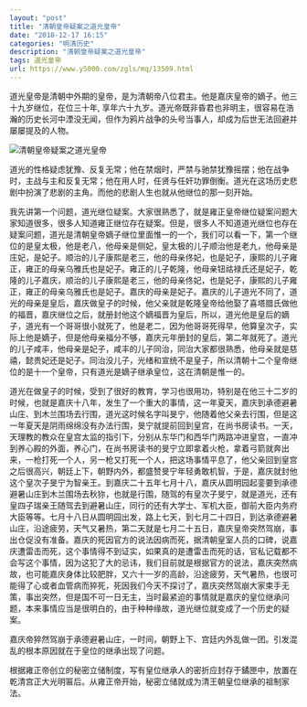 ```yaml
---
layout: "post"
title: "清朝皇帝疑案之道光皇帝"
date: "2018-12-17 16:15"
categories: "明清历史"
description: "清朝皇帝疑案之道光皇帝"
tags: 道光皇帝
url: https://www.y5000.com/zgls/mq/13509.html
---
```






道光皇帝是清朝中外期的皇帝，是为清朝帝八位君主。他是嘉庆皇帝的嫡子。他三十九岁继位，在位三十年,
享年六十九岁。道光帝既非昏君也非明主，很容易在浩瀚的历史长河中湮没无闻，但作为鸦片战争的头号当事人，却成为后世无法回避并屡屡提及的人物。

![清朝皇帝疑案之道光皇帝](/uploads/allimg/170215/6-1F215101033939.JPG)

道光的性格疑虑犹豫、反复无常；他在禁烟时，严禁与驰禁犹豫摇摆；他在战争时，主战与主和反复无常；他在用人时，任贤与任奸功罪倒衡。道光在这场历史悲剧中扮演了悲剧的主角。而他的悲剧人生也就从他继位的那一刻开始。

我先讲第一个问题，道光继位疑案。大家很熟悉了，就是雍正皇帝继位疑案问题大家知道很多，很多人知道雍正继位存在疑案。但是，很多人不知道道光继位也存在疑案问题，道光是清朝皇帝嫡子继位里面惟一的一个，我们可以看一下，第一个继位的是皇太极，他是老八，他母亲是侧妃，皇太极的儿子顺治他是老九，他母亲是庄妃，是妃子。顺治的儿子康熙是老三，他的母亲佟妃，也是妃子，康熙的儿子雍正，雍正的母亲乌雅氏也是妃子。雍正的儿子乾隆，他母亲钮祜禄氏还是妃子，乾隆的儿子嘉庆，顺治的儿子康熙是老三，他的母亲佟妃，也是妃子，康熙的儿子雍正，雍正的母亲乌雅氏也是妃子。嘉庆的母亲是妃子。嘉庆的儿子道光不同了，道光的母亲是皇后，嘉庆做皇子的时候，他父亲就是乾隆皇帝给他娶了喜塔腊氏做他的福晋，嘉庆继位之后，就册封他这个嫡福晋为皇后，所以，道光他是皇后的嫡子，道光有一个哥哥很小就死了，他是老二，因为他哥哥死得早，他算皇次子，实际上他是嫡子，但是他母亲福分不够，嘉庆元年册封的皇后，第二年就死了。道光的儿子咸丰，他母亲是妃子，咸丰的儿子同治，同治大家都很熟悉，他母亲就是慈禧，懿贵妃还是妃子。同治没儿子，光绪和宣统不是皇子，所以清朝十二个皇帝继位的是十一个皇帝，只有道光是嫡子继承皇位，这在清朝是惟一的。

道光在做皇子的时候，受到了很好的教育，学习也很用功，特别是在他三十二岁的时候，也就是嘉庆十八年，发生了一个重大的事情，这一年夏天，嘉庆到承德避暑山庄、到木兰围场去行围，道光这时候名字叫旻宁，他随着他父亲去行围，但是这一年夏天是阴雨绵绵没有办法行围，旻宁就提前回到皇宫，在尚书房读书。一天，天理教的教众在皇宫太监的指引下，分别从东华门和西华门两路冲进皇宫，一直冲到养心殿的外面，养心门，在尚书房读书的旻宁立即拿着火枪，拿着弓箭就奔出来，一枪打死一个人，另一枪又打死一个人，把这场事情平息了，他父亲回到皇宫之后很高兴，朝廷上下，朝野内外，都盛赞旻宁年轻勇敢机智，于是，嘉庆就封他这个皇次子旻宁为智亲王。到嘉庆二十五年七月十八，嘉庆从圆明园起銮要到承德避暑山庄到木兰围场去秋狝，也就是行围，随驾的有皇次子旻宁，就是道光，还有皇四子瑞亲王随驾去到避暑山庄，同行的还有大学士、军机大臣，御前大臣内务府大臣等等。七月十八日从圆明园出发，路上七天，到七月二十四日，到达承德避暑山庄，沿途疲劳，天气又暑热，第二天就是七月二十五日，嘉庆皇帝突然驾崩，事出仓促没有准备。嘉庆的死因官方的说法因病而死，据清朝皇室人员的口碑，说嘉庆遭雷击而死，这个事情得不到证实，如果真的是遭雷击而死的话，官私记载都不会写这个事情，因为这犯了大的忌讳，我们目前就是根据官方的说法，嘉庆突然病故，也可能嘉庆身体比较肥胖，又六十一岁的高龄，沿途疲劳，天气暑热，也很可能得了心或者血管病而猝死，死因我们今天不探讨了，嘉庆突然驾崩大家束手无策，事出突然，但是国不可一日无主，当时最紧迫的事情就是嘉庆的皇位继承问题，本来事情应当是很明白的，由于种种缘故，道光继位就变成了一个历史的疑案。

嘉庆帝猝然驾崩于承德避暑山庄，一时间，朝野上下、宫廷内外乱做一团。引发混乱的根本原因就在于皇位的继承出现了问题。

根据雍正帝创立的秘密立储制度，写有皇位继承人的密折应封存于鐍匣中，放置在乾清宫正大光明匾后。从雍正帝开始，秘密立储就成为清王朝皇位继承的祖制家法。
